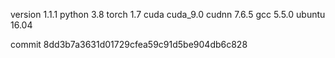 version 1.1.1
python 3.8
torch 1.7
cuda cuda_9.0
cudnn 7.6.5
gcc 5.5.0
ubuntu 16.04

commit 8dd3b7a3631d01729cfea59c91d5be904db6c828